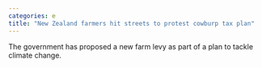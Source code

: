 ```yaml
---
categories: e
title: "New Zealand farmers hit streets to protest cowburp tax plan"
---
```

The government has proposed a new farm levy as part of a plan to tackle climate change.